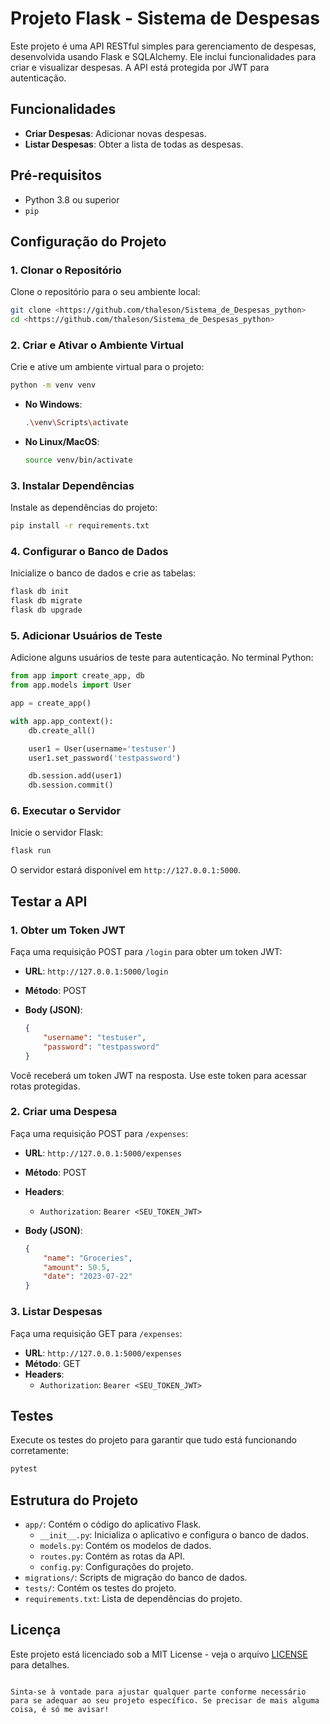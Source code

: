# Projeto Flask - Sistema de Despesas

Este projeto é uma API RESTful simples para gerenciamento de despesas, desenvolvida usando Flask e SQLAlchemy. Ele inclui funcionalidades para criar e visualizar despesas. A API está protegida por JWT para autenticação.

## Funcionalidades

- **Criar Despesas**: Adicionar novas despesas.
- **Listar Despesas**: Obter a lista de todas as despesas.

## Pré-requisitos

- Python 3.8 ou superior
- `pip`

## Configuração do Projeto

### 1. Clonar o Repositório

Clone o repositório para o seu ambiente local:

```bash
git clone <https://github.com/thaleson/Sistema_de_Despesas_python>
cd <https://github.com/thaleson/Sistema_de_Despesas_python>
```

### 2. Criar e Ativar o Ambiente Virtual

Crie e ative um ambiente virtual para o projeto:

```bash
python -m venv venv
```

- **No Windows**:

  ```bash
  .\venv\Scripts\activate
  ```

- **No Linux/MacOS**:

  ```bash
  source venv/bin/activate
  ```

### 3. Instalar Dependências

Instale as dependências do projeto:

```bash
pip install -r requirements.txt
```

### 4. Configurar o Banco de Dados

Inicialize o banco de dados e crie as tabelas:

```bash
flask db init
flask db migrate
flask db upgrade
```

### 5. Adicionar Usuários de Teste

Adicione alguns usuários de teste para autenticação. No terminal Python:

```python
from app import create_app, db
from app.models import User

app = create_app()

with app.app_context():
    db.create_all()

    user1 = User(username='testuser')
    user1.set_password('testpassword')

    db.session.add(user1)
    db.session.commit()
```

### 6. Executar o Servidor

Inicie o servidor Flask:

```bash
flask run
```

O servidor estará disponível em `http://127.0.0.1:5000`.

## Testar a API

### 1. Obter um Token JWT

Faça uma requisição POST para `/login` para obter um token JWT:

- **URL**: `http://127.0.0.1:5000/login`
- **Método**: POST
- **Body (JSON)**:

  ```json
  {
      "username": "testuser",
      "password": "testpassword"
  }
  ```

Você receberá um token JWT na resposta. Use este token para acessar rotas protegidas.

### 2. Criar uma Despesa

Faça uma requisição POST para `/expenses`:

- **URL**: `http://127.0.0.1:5000/expenses`
- **Método**: POST
- **Headers**:
  - `Authorization`: `Bearer <SEU_TOKEN_JWT>`
- **Body (JSON)**:

  ```json
  {
      "name": "Groceries",
      "amount": 50.5,
      "date": "2023-07-22"
  }
  ```

### 3. Listar Despesas

Faça uma requisição GET para `/expenses`:

- **URL**: `http://127.0.0.1:5000/expenses`
- **Método**: GET
- **Headers**:
  - `Authorization`: `Bearer <SEU_TOKEN_JWT>`

## Testes

Execute os testes do projeto para garantir que tudo está funcionando corretamente:

```bash
pytest
```

## Estrutura do Projeto

- `app/`: Contém o código do aplicativo Flask.
  - `__init__.py`: Inicializa o aplicativo e configura o banco de dados.
  - `models.py`: Contém os modelos de dados.
  - `routes.py`: Contém as rotas da API.
  - `config.py`: Configurações do projeto.
- `migrations/`: Scripts de migração do banco de dados.
- `tests/`: Contém os testes do projeto.
- `requirements.txt`: Lista de dependências do projeto.

## Licença

Este projeto está licenciado sob a MIT License - veja o arquivo [LICENSE](LICENSE) para detalhes.

```

Sinta-se à vontade para ajustar qualquer parte conforme necessário para se adequar ao seu projeto específico. Se precisar de mais alguma coisa, é só me avisar!
